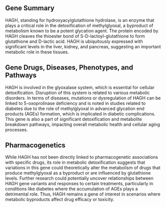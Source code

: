 ## Gene Summary
HAGH, standing for hydroxyacylglutathione hydrolase, is an enzyme that plays a critical role in the detoxification of methylglyoxal, a byproduct of metabolism known to be a potent glycation agent. The protein encoded by HAGH cleaves the thioester bond of S-D-lactoyl-glutathione to form glutathione and D-lactic acid. HAGH is ubiquitously expressed with significant levels in the liver, kidney, and pancreas, suggesting an important metabolic role in these tissues.

## Gene Drugs, Diseases, Phenotypes, and Pathways
HAGH is involved in the glyoxalase system, which is essential for cellular detoxification. Disruption of this system is related to various metabolic disorders. In terms of diseases, mutations or dysregulation of HAGH can be linked to 5-oxoprolinase deficiency and is noted in studies related to diabetes due to the role of methylglyoxal in advanced glycation end products (AGEs) formation, which is implicated in diabetic complications. This gene is also a part of significant detoxification and metabolite breakdown pathways, impacting overall metabolic health and cellular aging processes.

## Pharmacogenetics
While HAGH has not been directly linked to pharmacogenetic associations with specific drugs, its role in metabolic detoxification suggests that variations in this gene could theoretically alter the metabolism of drugs that produce methylglyoxal as a byproduct or are influenced by glutathione levels. Further research could potentially uncover relationships between HAGH gene variants and responses to certain treatments, particularly in conditions like diabetes where the accumulation of AGEs plays a detrimental role. Thus, HAGH remains a gene of interest in scenarios where metabolic byproducts affect drug efficacy or toxicity.